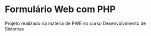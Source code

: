 <h1>Formulário Web com PHP</h1>
Projeto realizado na matéria de PWE no curso Desenvolvimento de Sistemas
